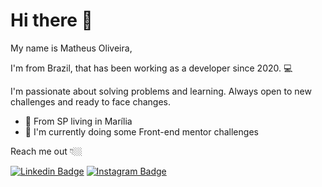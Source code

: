 # Hi there 👋

My name is Matheus Oliveira, 

I'm from Brazil, that has been working as a developer since 2020. 💻

I'm passionate about solving problems and learning. Always open to new
challenges and ready to face changes.

- 📍 From SP living in Marília
- 📖   I'm currently doing some Front-end mentor challenges


Reach me out 👇🏼

[![Linkedin Badge](https://img.shields.io/badge/-LinkedIn-blue?style=flat-square&logo=Linkedin&logoColor=white&link=https://www.linkedin.com/in/isadora-rodrigues-stangarlin-48402b141/)](https://www.linkedin.com/in/matheus-araujo-1285b5213/) [![Instagram Badge](https://img.shields.io/badge/-Instagram-violet?style=flat-square&logo=Instagram&logoColor=white&link=https://www.instagram.com/papodedev/)](https://www.instagram.com/araujo.matth/)
